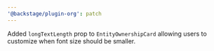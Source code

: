 ```yaml
---
'@backstage/plugin-org': patch
---
```


Added `longTextLength` prop to `EntityOwnershipCard` allowing users to customize when font size should be smaller.
